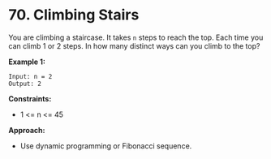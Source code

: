# 70. Climbing Stairs

You are climbing a staircase. It takes `n` steps to reach the top. Each time you can climb 1 or 2 steps. In how many distinct ways can you climb to the top?

**Example 1:**
```
Input: n = 2
Output: 2
```

**Constraints:**
- 1 <= n <= 45

**Approach:**
- Use dynamic programming or Fibonacci sequence.